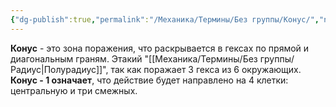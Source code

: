 ```yaml
---
{"dg-publish":true,"permalink":"/Механика/Термины/Без группы/Конус/","noteIcon":"","created":"2025-09-07T13:19:26.673+03:00","updated":"2025-09-04T08:31:14.988+03:00"}
---
```




**Конус** - это зона поражения, что раскрывается в гексах по прямой и диагональным граням. Этакий "[[Механика/Термины/Без группы/Радиус\|Полурадиус]]", так как поражает 3 гекса из 6 окружающих. 
**Конус - 1 означает**, что действие будет направлено на 4 клетки: центральную и три смежных. 
